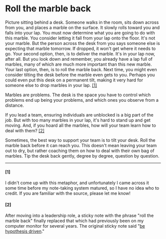 # Roll the marble back

Picture sitting behind a desk. Someone walks in the room, sits down across from you, and places a marble on the surface. It slowly rolls toward you and falls into your lap. You must now determine what you are going to do with this marble. You consider letting it fall from your lap onto the floor. It's not your marble. But the person across the desk from you says someone else is expecting that marble tomorrow. If dropped, it won't get where it needs to go. Your second option, then, is to deliver the marble. It's in your lap now, after all. But you look down and remember, you already have a lap full of marbles, many of which are much more important than this new marble. Your last option, then, is to roll the marble back. Next time, you might even consider tilting the desk before the marble even gets to you. Perhaps you could even put this desk on a permanent tilt, making it very hard for someone else to drop marbles in your lap. [[1]](#1)

Marbles are problems. The desk is the space you have to control which problems end up being your problems, and which ones you observe from a distance. 

If you lead a team, ensuring individuals are unblocked is a big part of the job. But with too many marbles in your lap, it's hard to stand up and get moving. And, if you hoard all the marbles, how will your team learn how to deal with them? [[2]](#2)

Sometimes, the best way to support your team is to tilt your desk. Roll the marble back before it can reach you. This doesn't mean leaving your team out to dry, but rather coaching them on how to deal with their own bag of marbles. Tip the desk back gently, degree by degree, question by question.

---
#### [1]
I didn't come up with this metaphor, and unfortunately I came across it some time before my note-taking system matured, so I have no idea who to credit. If you are familiar with the source, please let me know!

#### [2]
After moving into a leadership role, a sticky note with the phrase "roll the marble back" finally replaced that which had previously been on my computer monitor for several years. The original sticky note said "[be hypothesis driven](../be_hypothesis_driven/)."
